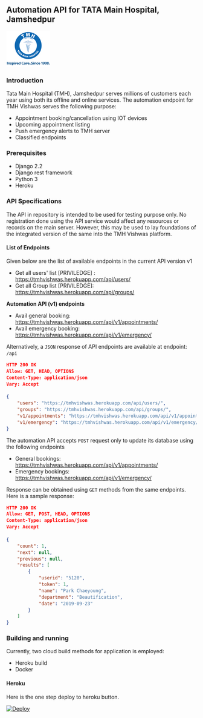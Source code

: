 ## Automation API for TATA Main Hospital, Jamshedpur
![TATA MAIN HOSPITAL](misc/logo-tms.jpg)
### Introduction

Tata Main Hospital (TMH), Jamshedpur serves millions of customers each year using both its offline and online services. The automation endpoint for TMH Vishwas serves the following purpose:

+ Appointment booking/cancellation using IOT devices
+ Upcoming appointment listing
+ Push emergency alerts to TMH server  
+ Classified endpoints

### Prerequisites

+ Django 2.2
+ Django rest framework
+ Python 3
+ Heroku

### API Specifications

The API in repository is intended to be used for testing purpose only. No registration done using the API service would affect any resources or records on the main server. However, this may be used to lay foundations of the integrated version of the same into the TMH Vishwas platform.

#### List of Endpoints

Given below are the list of available endpoints in the current API version v1
+ Get all users' list [PRIVILEDGE] : https://tmhvishwas.herokuapp.com/api/users/
+ Get all Group list [PRIVILEDGE]: https://tmhvishwas.herokuapp.com/api/groups/

**Automation API (v1) endpoints**
+ Avail general booking: https://tmhvishwas.herokuapp.com/api/v1/appointments/
+ Avail emergency booking: https://tmhvishwas.herokuapp.com/api/v1/emergency/

Alternatively, a `JSON` response of API endpoints are available at endpoint: `/api`

```JSON
HTTP 200 OK
Allow: GET, HEAD, OPTIONS
Content-Type: application/json
Vary: Accept

{
    "users": "https://tmhvishwas.herokuapp.com/api/users/",
    "groups": "https://tmhvishwas.herokuapp.com/api/groups/",
    "v1/appointments": "https://tmhvishwas.herokuapp.com/api/v1/appointments/",
    "v1/emergency": "https://tmhvishwas.herokuapp.com/api/v1/emergency/"
}
```
The automation API accepts `POST` request only to update its database using the following endpoints

+ General bookings: https://tmhvishwas.herokuapp.com/api/v1/appointments/
+ Emergency bookings: https://tmhvishwas.herokuapp.com/api/v1/emergency/


Response can be obtained using `GET` methods from the same endpoints. Here is a sample response:

```JSON
HTTP 200 OK
Allow: GET, POST, HEAD, OPTIONS
Content-Type: application/json
Vary: Accept

{
    "count": 1,
    "next": null,
    "previous": null,
    "results": [
        {
            "userid": "5120",
            "token": 1,
            "name": "Park Chaeyoung",
            "department": "Beautification",
            "date": "2019-09-23"
        }
    ]
}
```

### Building and running

Currently, two cloud build methods for application is employed:
+ Heroku build
+ Docker

#### Heroku

Here is the one step deploy to heroku button.

[![Deploy](https://www.herokucdn.com/deploy/button.png)](https://heroku.com/deploy)


